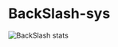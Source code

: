 # BackSlash-sys
![BackSlash stats](https://github-readme-stats.vercel.app/api?username=backslash-sys&show_icons=true&theme=tokyonight)
